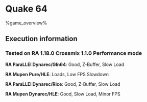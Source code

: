 # Quake 64 

%game_overview%

## Execution information

### Tested on RA 1.18.0 Crossmix 1.1.0 Performance mode

**RA ParaLLEl Dynarec/Gln64**: Good, Z-Buffer, Slow Load

**RA Mupen Pure/HLE**: Loads, Low FPS Slowdown

**RA ParaLLEl Dynarec/Rice**: Good, Z-Buffer, Slow Load

**RA Mupen Dynarec/HLE**: Good, Slow Load, Minor FPS